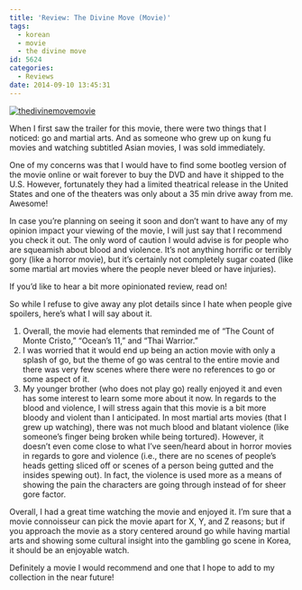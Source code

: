 ```yaml
---
title: 'Review: The Divine Move (Movie)'
tags:
  - korean
  - movie
  - the divine move
id: 5624
categories:
  - Reviews
date: 2014-09-10 13:45:31
---
```


[![thedivinemovemovie](http://www.bengozen.com/wp-content/uploads/2014/09/thedivinemovemovie-209x300.jpg)](http://www.bengozen.com/wp-content/uploads/2014/09/thedivinemovemovie.jpg)

When I first saw the trailer for this movie, there were two things that I noticed: go and martial arts. And as someone who grew up on kung fu movies and watching subtitled Asian movies, I was sold immediately.

One of my concerns was that I would have to find some bootleg version of the movie online or wait forever to buy the DVD and have it shipped to the U.S. However, fortunately they had a limited theatrical release in the United States and one of the theaters was only about a 35 min drive away from me. Awesome!

In case you’re planning on seeing it soon and don’t want to have any of my opinion impact your viewing of the movie, I will just say that I recommend you check it out. The only word of caution I would advise is for people who are squeamish about blood and violence. It’s not anything horrific or terribly gory (like a horror movie), but it’s certainly not completely sugar coated (like some martial art movies where the people never bleed or have injuries).

If you’d like to hear a bit more opinionated review, read on!

<!--more-->

So while I refuse to give away any plot details since I hate when people give spoilers, here’s what I will say about it.

1.  Overall, the movie had elements that reminded me of “The Count of Monte Cristo,” “Ocean’s 11,” and “Thai Warrior.”
2.  I was worried that it would end up being an action movie with only a splash of go, but the theme of go was central to the entire movie and there was very few scenes where there were no references to go or some aspect of it.
3.  My younger brother (who does not play go) really enjoyed it and even has some interest to learn some more about it now.
In regards to the blood and violence, I will stress again that this movie is a bit more bloody and violent than I anticipated. In most martial arts movies (that I grew up watching), there was not much blood and blatant violence (like someone’s finger being broken while being tortured). However, it doesn’t even come close to what I’ve seen/heard about in horror movies in regards to gore and violence (i.e., there are no scenes of people’s heads getting sliced off or scenes of a person being gutted and the insides spewing out). In fact, the violence is used more as a means of showing the pain the characters are going through instead of for sheer gore factor.

Overall, I had a great time watching the movie and enjoyed it. I’m sure that a movie connoisseur can pick the movie apart for X, Y, and Z reasons; but if you approach the movie as a story centered around go while having martial arts and showing some cultural insight into the gambling go scene in Korea, it should be an enjoyable watch.

Definitely a movie I would recommend and one that I hope to add to my collection in the near future!